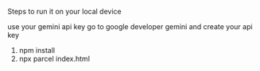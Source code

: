 Steps to run it on your local device
   
   use your gemini api key 
   go to google developer gemini and create your api key 
   
1. npm install
2. npx parcel index.html
